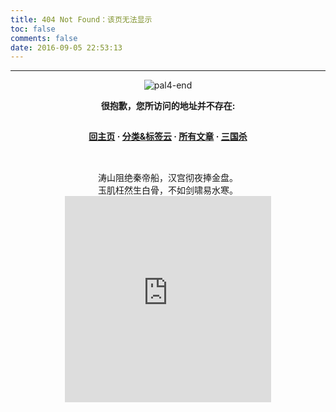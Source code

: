 ```yaml
---
title: 404 Not Found：该页无法显示
toc: false
comments: false
date: 2016-09-05 22:53:13
---
```

<style type="text/css">
	.article-header {
		padding: 0;
		padding-top: 26px;
		border-left: none;
		text-align: center;
	}
	.article-header:hover {
		border-left: none;
	}
	.article-title {
		font-size: 2.1em;
	}
	strong a {
		color: #747474;
	}
	.article-meta {
		display: none;
	}
	.share {
		display: none;
	}
	.ds-meta {
		display: none;
	}
	.player {
		margin-left: -10px;
	}
	.sign {
		text-align: right;
		font-style: italic;
	}
  	#page-visit {
		display: none;
	}
	.center {
		text-align: center;
		height: 2.5em;
		font-weight: bold;
	}
	.article-entry hr {
		margin: 0;
	}
	.pic {
		text-align: center;
		margin: 0;
	}
	.pic br {
  		display: none;
  	}
	#container .article-info-post.article-info {
  	display: none;
  	}
	#container .article .article-title {
	padding: 0;
	}
</style>

<hr>
<div class="pic"><br><img src="/images/pal4-end.png" title="pal4-end"><br></div>

<p class="center">很抱歉，您所访问的地址并不存在: </p>

<p class="center"><a href="/">回主页</a> · <a href="/categories">分类&标签云</a> · <a href="/archives">所有文章</a> · <a href="/sgs">三国杀</a></p>


<div style="text-align: center"><br>涛山阻绝秦帝船，汉宫彻夜捧金盘。<br>玉肌枉然生白骨，不如剑啸易水寒。<br> <iframe frameborder="no" border="0" marginwidth="0" marginheight="0" width="330" height="330" src="https://music.163.com/outchain/player?type=0&id=41830914&auto=0&height=500"></iframe><br></div>
